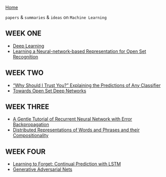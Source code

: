 
[Home](https://clojia.github.io/)

`papers` & `summaries` & `ideas` on `Machine Learning`

## WEEK ONE
- [Deep Learning](https://clojia.github.io/research/2018-08-IR-DL)
- [Learning a Neural-network-based Representation for Open Set Recognition](https://clojia.github.io/research/2018-08-IR-Open-Set-Recognition)

## WEEK TWO
- [“Why Should I Trust You?” Explaining the Predictions of Any Classifier](https://clojia.github.io/research/2018-08-IR-LIME)
- [Towards Open Set Deep Networks](https://clojia.github.io/research/2018-08-IR-Open-Max)

## WEEK THREE
- [A Gentle Tutorial of Recurrent Neural Network with Error Backpropagation](https://clojia.github.io/research/2018-08-IR-RNN-BP)
- [Distributed Representations of Words and Phrases
and their Compositionality](https://clojia.github.io/research/2018-08-IR-Dist-Rep)

## WEEK FOUR
- [Learning to Forget: Continual Prediction with LSTM](https://clojia.github.io/research/2018-09-IR-LSTM)
- [Generative Adversarial Nets](https://clojia.github.io/research/2018-09-IR-GANs)
